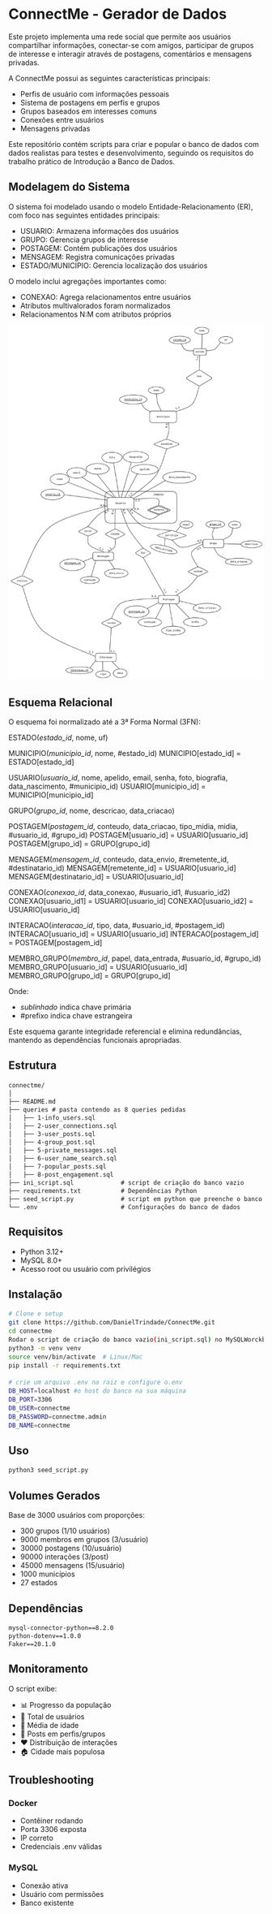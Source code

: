 # ConnectMe - Gerador de Dados

Este projeto implementa uma rede social que permite aos usuários compartilhar informações, conectar-se com amigos, participar de grupos de interesse e interagir através de postagens, comentários e mensagens privadas. 

A ConnectMe possui as seguintes características principais:
- Perfis de usuário com informações pessoais
- Sistema de postagens em perfis e grupos
- Grupos baseados em interesses comuns
- Conexões entre usuários
- Mensagens privadas

Este repositório contém scripts para criar e popular o banco de dados com dados realistas para testes e desenvolvimento, seguindo os requisitos do trabalho prático de Introdução a Banco de Dados.

## Modelagem do Sistema

O sistema foi modelado usando o modelo Entidade-Relacionamento (ER), com foco nas seguintes entidades principais:

- USUARIO: Armazena informações dos usuários
- GRUPO: Gerencia grupos de interesse
- POSTAGEM: Contém publicações dos usuários
- MENSAGEM: Registra comunicações privadas
- ESTADO/MUNICIPIO: Gerencia localização dos usuários

O modelo inclui agregações importantes como:
- CONEXAO: Agrega relacionamentos entre usuários
- Atributos multivalorados foram normalizados
- Relacionamentos N:M com atributos próprios

![Modelo ER](modelagem_connectme.png)

## Esquema Relacional

O esquema foi normalizado até a 3ª Forma Normal (3FN):

ESTADO(_estado_id_, nome, uf)

MUNICIPIO(_municipio_id_, nome, #estado_id)
MUNICIPIO[estado_id] = ESTADO[estado_id]

USUARIO(_usuario_id_, nome, apelido, email, senha, foto, biografia, data_nascimento, #municipio_id)
USUARIO[municipio_id] = MUNICIPIO[municipio_id]

GRUPO(_grupo_id_, nome, descricao, data_criacao)

POSTAGEM(_postagem_id_, conteudo, data_criacao, tipo_midia, midia, #usuario_id, #grupo_id)
POSTAGEM[usuario_id] = USUARIO[usuario_id]
POSTAGEM[grupo_id] = GRUPO[grupo_id]

MENSAGEM(_mensagem_id_, conteudo, data_envio, #remetente_id, #destinatario_id)
MENSAGEM[remetente_id] = USUARIO[usuario_id]
MENSAGEM[destinatario_id] = USUARIO[usuario_id]

CONEXAO(_conexao_id_, data_conexao, #usuario_id1, #usuario_id2)
CONEXAO[usuario_id1] = USUARIO[usuario_id]
CONEXAO[usuario_id2] = USUARIO[usuario_id]

INTERACAO(_interacao_id_, tipo, data, #usuario_id, #postagem_id)
INTERACAO[usuario_id] = USUARIO[usuario_id]
INTERACAO[postagem_id] = POSTAGEM[postagem_id]

MEMBRO_GRUPO(_membro_id_, papel, data_entrada, #usuario_id, #grupo_id)
MEMBRO_GRUPO[usuario_id] = USUARIO[usuario_id]
MEMBRO_GRUPO[grupo_id] = GRUPO[grupo_id]

Onde:
- _sublinhado_ indica chave primária
- #prefixo indica chave estrangeira

Este esquema garante integridade referencial e elimina redundâncias, mantendo as dependências funcionais apropriadas.


## Estrutura
```
connectme/
│
├── README.md
├── queries # pasta contendo as 8 queries pedidas
│   ├── 1-info_users.sql
│   ├── 2-user_connections.sql
│   ├── 3-user_posts.sql
│   ├── 4-group_post.sql
│   ├── 5-private_messages.sql
│   ├── 6-user_name_search.sql
│   ├── 7-popular_posts.sql
│   ├── 8-post_engagement.sql
├── ini_script.sql             # script de criação do banco vazio
├── requirements.txt           # Dependências Python
├── seed_script.py             # script em python que preenche o banco
└── .env                       # Configurações do banco de dados
```

## Requisitos
- Python 3.12+
- MySQL 8.0+ 
- Acesso root ou usuário com privilégios

## Instalação
```bash
# Clone e setup
git clone https://github.com/DanielTrindade/ConnectMe.git
cd connectme
Rodar o script de criação do banco vazio(ini_script.sql) no MySQLWorckbench.
python3 -m venv venv
source venv/bin/activate  # Linux/Mac
pip install -r requirements.txt

# crie um arquivo .env na raiz e configure o.env
DB_HOST=localhost #o host do banco na sua máquina
DB_PORT=3306
DB_USER=connectme
DB_PASSWORD=connectme.admin
DB_NAME=connectme
```

## Uso
```bash
python3 seed_script.py
```

## Volumes Gerados
Base de 3000 usuários com proporções:
- 300 grupos (1/10 usuários)
- 9000 membros em grupos (3/usuário)
- 30000 postagens (10/usuário)
- 90000 interações (3/post)
- 45000 mensagens (15/usuário)
- 1000 municípios
- 27 estados

## Dependências
```
mysql-connector-python==8.2.0
python-dotenv==1.0.0
Faker==20.1.0
```

## Monitoramento
O script exibe:
- 📊 Progresso da população
- 👥 Total de usuários
- 📅 Média de idade 
- 📝 Posts em perfis/grupos
- ❤️ Distribuição de interações
- 🏠 Cidade mais populosa

## Troubleshooting

### Docker
- Contêiner rodando
- Porta 3306 exposta  
- IP correto
- Credenciais .env válidas

### MySQL
- Conexão ativa
- Usuário com permissões
- Banco existente

